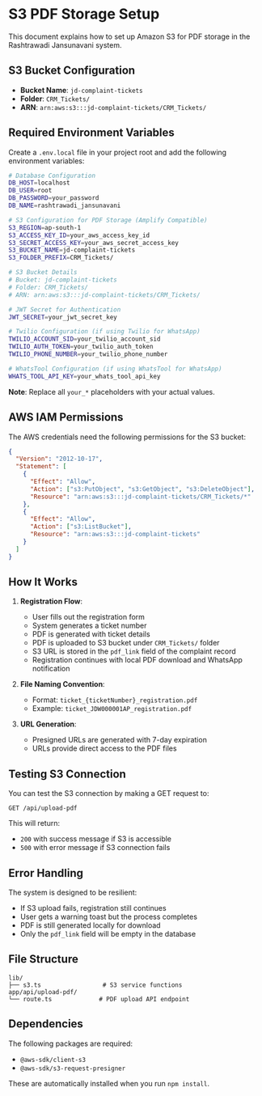 # S3 PDF Storage Setup

This document explains how to set up Amazon S3 for PDF storage in the Rashtrawadi Jansunavani system.

## S3 Bucket Configuration

- **Bucket Name**: `jd-complaint-tickets`
- **Folder**: `CRM_Tickets/`
- **ARN**: `arn:aws:s3:::jd-complaint-tickets/CRM_Tickets/`

## Required Environment Variables

Create a `.env.local` file in your project root and add the following environment variables:

```bash
# Database Configuration
DB_HOST=localhost
DB_USER=root
DB_PASSWORD=your_password
DB_NAME=rashtrawadi_jansunavani

# S3 Configuration for PDF Storage (Amplify Compatible)
S3_REGION=ap-south-1
S3_ACCESS_KEY_ID=your_aws_access_key_id
S3_SECRET_ACCESS_KEY=your_aws_secret_access_key
S3_BUCKET_NAME=jd-complaint-tickets
S3_FOLDER_PREFIX=CRM_Tickets/

# S3 Bucket Details
# Bucket: jd-complaint-tickets
# Folder: CRM_Tickets/
# ARN: arn:aws:s3:::jd-complaint-tickets/CRM_Tickets/

# JWT Secret for Authentication
JWT_SECRET=your_jwt_secret_key

# Twilio Configuration (if using Twilio for WhatsApp)
TWILIO_ACCOUNT_SID=your_twilio_account_sid
TWILIO_AUTH_TOKEN=your_twilio_auth_token
TWILIO_PHONE_NUMBER=your_twilio_phone_number

# WhatsTool Configuration (if using WhatsTool for WhatsApp)
WHATS_TOOL_API_KEY=your_whats_tool_api_key
```

**Note**: Replace all `your_*` placeholders with your actual values.

## AWS IAM Permissions

The AWS credentials need the following permissions for the S3 bucket:

```json
{
  "Version": "2012-10-17",
  "Statement": [
    {
      "Effect": "Allow",
      "Action": ["s3:PutObject", "s3:GetObject", "s3:DeleteObject"],
      "Resource": "arn:aws:s3:::jd-complaint-tickets/CRM_Tickets/*"
    },
    {
      "Effect": "Allow",
      "Action": ["s3:ListBucket"],
      "Resource": "arn:aws:s3:::jd-complaint-tickets"
    }
  ]
}
```

## How It Works

1. **Registration Flow**:

   - User fills out the registration form
   - System generates a ticket number
   - PDF is generated with ticket details
   - PDF is uploaded to S3 bucket under `CRM_Tickets/` folder
   - S3 URL is stored in the `pdf_link` field of the complaint record
   - Registration continues with local PDF download and WhatsApp notification

2. **File Naming Convention**:

   - Format: `ticket_{ticketNumber}_registration.pdf`
   - Example: `ticket_JDW000001AP_registration.pdf`

3. **URL Generation**:
   - Presigned URLs are generated with 7-day expiration
   - URLs provide direct access to the PDF files

## Testing S3 Connection

You can test the S3 connection by making a GET request to:

```
GET /api/upload-pdf
```

This will return:

- `200` with success message if S3 is accessible
- `500` with error message if S3 connection fails

## Error Handling

The system is designed to be resilient:

- If S3 upload fails, registration still continues
- User gets a warning toast but the process completes
- PDF is still generated locally for download
- Only the `pdf_link` field will be empty in the database

## File Structure

```
lib/
├── s3.ts                 # S3 service functions
app/api/upload-pdf/
└── route.ts             # PDF upload API endpoint
```

## Dependencies

The following packages are required:

- `@aws-sdk/client-s3`
- `@aws-sdk/s3-request-presigner`

These are automatically installed when you run `npm install`.
